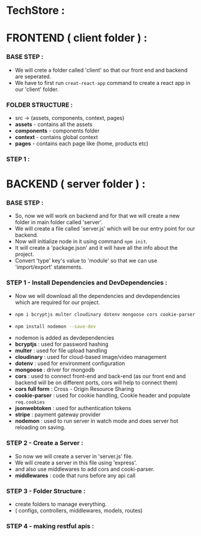 # TechStore :

# FRONTEND ( client folder ) :

### BASE STEP :

- We will crete a folder called 'client' so that our front end and backend are seperated.
- We have to first run `creat-react-app` command to create a react app in our 'client' folder.

### FOLDER STRUCTURE :

- src -> (assets, components, context, pages)
- **assets** - contains all the assets
- **components** - components folder
- **context** - contains global context
- **pages** - contains each page like (home, products etc)

### STEP 1 :

# BACKEND ( server folder ) :

### BASE STEP :

- So, now we will work on backend and for that we will create a new folder in main folder called 'server'.
- We will create a file called 'server.js' which will be our entry point for our backend.
- Now will initialize node in it using command `npm init`.
- It will create a 'package.json' and it will have all the info about the project.
- Convert 'type' key's value to 'module' so that we can use 'import/export' statements.

### STEP 1 - Install Dependencies and DevDependencies :

- Now we will download all the dependencies and devdependencies which are required for our project.
- ```bash
  npm i bcryptjs multer cloudinary dotenv mongoose cors cookie-parser jsonwebtoken stripe
  ```
- ```bash
  npm install nodemon --save-dev
  ```
- nodemon is added as devdependencies
- **bcryptjs** : used for password hashing
- **multer** : used for file upload handling
- **cloudinary** : used for cloud-based image/video management
- **dotenv** : used for environment configuration
- **mongoose** : driver for mongodb
- **cors** : used to connect front-end and back-end (as our front end and backend will be on different ports, cors will help to connect them)
- **cors full form** : Cross - Origin Resource Sharing
- **cookie-parser** : used for cookie handling, Cookie header and populate `req.cookies`
- **jsonwebtoken** : used for authentication tokens
- **stripe** : payment gateway provider
- **nodemon** : used to run server in watch mode and does server hot reloading on saving.

### STEP 2 - Create a Server :

- So now we will create a server in 'server.js' file.
- We will create a server in this file using 'express'.
- and also use middlewares to add cors and cooki-parser.
- **middlewares** : code that runs before any api call

### STEP 3 - Folder Structure :

- create folders to manage everything.
- ( configs, controllers, middlewares, models, routes)

### STEP 4 - making restful apis :
